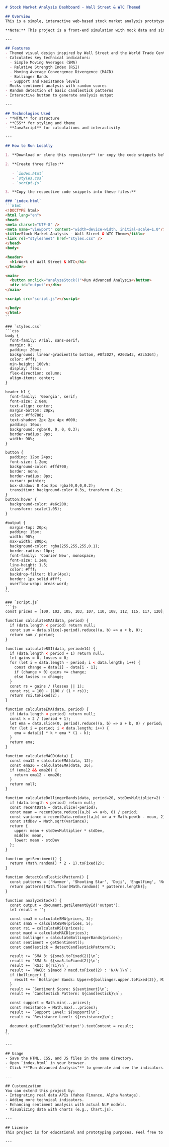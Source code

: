 ```markdown
# Stock Market Analysis Dashboard - Wall Street & WTC Themed

## Overview
This is a simple, interactive web-based stock market analysis prototype themed around the iconic symbols of Wall Street and the World Trade Center. It visually and functionally demonstrates how technical indicators, sentiment analysis, and support/resistance levels can be calculated and displayed for educational or prototyping purposes.

**Note:** This project is a front-end simulation with mock data and simplified calculations. It does **not** fetch real-time data or perform actual machine learning or sentiment analysis.

---

## Features
- Themed visual design inspired by Wall Street and the World Trade Center
- Calculates key technical indicators:
  - Simple Moving Averages (SMA)
  - Relative Strength Index (RSI)
  - Moving Average Convergence Divergence (MACD)
  - Bollinger Bands
  - Support and Resistance levels
- Mocks sentiment analysis with random scores
- Random detection of basic candlestick patterns
- Interactive button to generate analysis output

---

## Technologies Used
- **HTML** for structure
- **CSS** for styling and theme
- **JavaScript** for calculations and interactivity

---

## How to Run Locally

1. **Download or clone this repository** (or copy the code snippets below into your local files).

2. **Create three files:**
   
   - `index.html`
   - `styles.css`
   - `script.js`

3. **Copy the respective code snippets into these files:**

### `index.html`
```html
<!DOCTYPE html>
<html lang="en">
<head>
<meta charset="UTF-8" />
<meta name="viewport" content="width=device-width, initial-scale=1.0"/>
<title>Stock Market Analysis - Wall Street & WTC Theme</title>
<link rel="stylesheet" href="styles.css" />
</head>
<body>

<header>
  <h1>Work of Wall Street & WTC</h1>
</header>

<main>
  <button onclick="analyzeStock()">Run Advanced Analysis</button>
  <div id="output"></div>
</main>

<script src="script.js"></script>

</body>
</html>
``

### `styles.css`
```css
body {
  font-family: Arial, sans-serif;
  margin: 0;
  padding: 20px;
  background: linear-gradient(to bottom, #0f2027, #203a43, #2c5364);
  color: #fff;
  min-height: 100vh;
  display: flex;
  flex-direction: column;
  align-items: center;
}

header h1 {
  font-family: 'Georgia', serif;
  font-size: 2.8em;
  text-align: center;
  margin-bottom: 20px;
  color: #ffd700;
  text-shadow: 2px 2px 4px #000;
  padding: 10px;
  background: rgba(0, 0, 0, 0.3);
  border-radius: 8px;
  width: 90%;
}

button {
  padding: 12px 24px;
  font-size: 1.2em;
  background-color: #ffd700;
  border: none;
  border-radius: 8px;
  cursor: pointer;
  box-shadow: 0 4px 8px rgba(0,0,0,0.2);
  transition: background-color 0.3s, transform 0.2s;
}
button:hover {
  background-color: #e6c200;
  transform: scale(1.05);
}

#output {
  margin-top: 20px;
  padding: 15px;
  width: 90%;
  max-width: 800px;
  background-color: rgba(255,255,255,0.1);
  border-radius: 10px;
  font-family: 'Courier New', monospace;
  font-size: 1.2em;
  line-height: 1.5;
  color: #fff;
  backdrop-filter: blur(4px);
  border: 1px solid #fff;
  overflow-wrap: break-word;
}
``

### `script.js`
```js
const prices = [100, 102, 105, 103, 107, 110, 108, 112, 115, 117, 120];

function calculateSMA(data, period) {
  if (data.length < period) return null;
  const sum = data.slice(-period).reduce((a, b) => a + b, 0);
  return sum / period;
}

function calculateRSI(data, period=14) {
  if (data.length < period + 1) return null;
  let gains = 0, losses = 0;
  for (let i = data.length - period; i < data.length; i++) {
    const change = data[i] - data[i - 1];
    if (change > 0) gains += change;
    else losses -= change;
  }
  const rs = gains / (losses || 1);
  const rsi = 100 - (100 / (1 + rs));
  return rsi.toFixed(2);
}

function calculateEMA(data, period) {
  if (data.length < period) return null;
  const k = 2 / (period + 1);
  let ema = data.slice(0, period).reduce((a, b) => a + b, 0) / period;
  for (let i = period; i < data.length; i++) {
    ema = data[i] * k + ema * (1 - k);
  }
  return ema;
}

function calculateMACD(data) {
  const ema12 = calculateEMA(data, 12);
  const ema26 = calculateEMA(data, 26);
  if (ema12 && ema26) {
    return ema12 - ema26;
  }
  return null;
}

function calculateBollingerBands(data, period=20, stdDevMultiplier=2) {
  if (data.length < period) return null;
  const recentData = data.slice(-period);
  const mean = recentData.reduce((a,b) => a+b, 0) / period;
  const variance = recentData.reduce((a,b) => a + Math.pow(b - mean, 2), 0) / period;
  const stdDev = Math.sqrt(variance);
  return {
    upper: mean + stdDevMultiplier * stdDev,
    middle: mean,
    lower: mean - stdDev
  };
}

function getSentiment() {
  return (Math.random() * 2 - 1).toFixed(2);
}

function detectCandlestickPattern() {
  const patterns = ['Hammer', 'Shooting Star', 'Doji', 'Engulfing', 'None'];
  return patterns[Math.floor(Math.random() * patterns.length)];
}

function analyzeStock() {
  const output = document.getElementById('output');
  let result = '';

  const sma3 = calculateSMA(prices, 3);
  const sma5 = calculateSMA(prices, 5);
  const rsi = calculateRSI(prices);
  const macd = calculateMACD(prices);
  const bollinger = calculateBollingerBands(prices);
  const sentiment = getSentiment();
  const candlestick = detectCandlestickPattern();

  result += `SMA 3: ${sma3.toFixed(2)}\n`;
  result += `SMA 5: ${sma5.toFixed(2)}\n`;
  result += `RSI: ${rsi}\n`;
  result += `MACD: ${macd ? macd.toFixed(2) : 'N/A'}\n`;
  if (bollinger) {
    result += `Bollinger Bands: Upper=${bollinger.upper.toFixed(2)}, Middle=${bollinger.middle.toFixed(2)}, Lower=${bollinger.lower.toFixed(2)}\n`;
  }
  result += `Sentiment Score: ${sentiment}\n`;
  result += `Candlestick Pattern: ${candlestick}\n`;

  const support = Math.min(...prices);
  const resistance = Math.max(...prices);
  result += `Support Level: ${support}\n`;
  result += `Resistance Level: ${resistance}\n`;

  document.getElementById('output').textContent = result;
}
``

---

## Usage
- Save the HTML, CSS, and JS files in the same directory.
- Open `index.html` in your browser.
- Click **"Run Advanced Analysis"** to generate and see the indicators.

---

## Customization
You can extend this project by:
- Integrating real data APIs (Yahoo Finance, Alpha Vantage).
- Adding more technical indicators.
- Enhancing sentiment analysis with actual NLP models.
- Visualizing data with charts (e.g., Chart.js).

---

## License
This project is for educational and prototyping purposes. Feel free to modify and expand!

---
